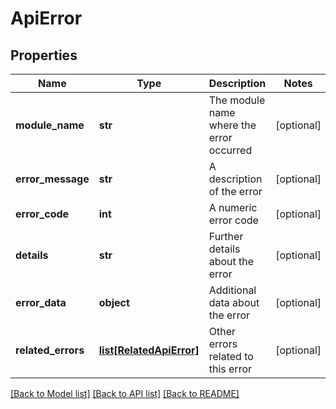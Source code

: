 # ApiError

## Properties
Name | Type | Description | Notes
------------ | ------------- | ------------- | -------------
**module_name** | **str** | The module name where the error occurred | [optional] 
**error_message** | **str** | A description of the error | [optional] 
**error_code** | **int** | A numeric error code | [optional] 
**details** | **str** | Further details about the error | [optional] 
**error_data** | **object** | Additional data about the error | [optional] 
**related_errors** | [**list[RelatedApiError]**](RelatedApiError.md) | Other errors related to this error | [optional] 

[[Back to Model list]](../README.md#documentation-for-models) [[Back to API list]](../README.md#documentation-for-api-endpoints) [[Back to README]](../README.md)

